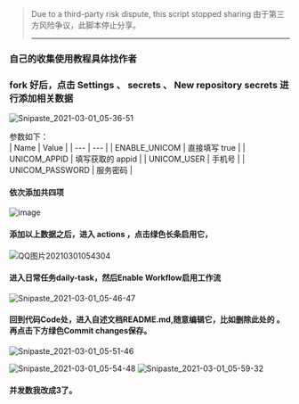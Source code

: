 > Due to a third-party risk dispute, this script stopped sharing
> 由于第三方风险争议，此脚本停止分享。
> ***
### 自己的收集使用教程具体找作者
 ### fork 好后，点击 Settings 、 secrets 、 New repository secrets 进行添加相关数据
 ![Snipaste_2021-03-01_05-36-51](https://user-images.githubusercontent.com/79479594/109432788-4182de00-7a50-11eb-9ebf-3da345f21e35.png)

 参数如下：  
|  Name | Value  |
|  --- | --- |
| ENABLE_UNICOM  | 直接填写 true |
| UNICOM_APPID  | 填写获取的 appid |
| UNICOM_USER  | 手机号 |
| UNICOM_PASSWORD  | 服务密码 |    
#### 依次添加共四项
![image](https://user-images.githubusercontent.com/79479594/109432827-6d05c880-7a50-11eb-8682-50405d7d66dd.png)

#### 添加以上数据之后，进入 actions ，点击绿色长条启用它，   
![QQ图片20210301054304](https://user-images.githubusercontent.com/79479594/109433119-1600f300-7a52-11eb-8ad2-0f7739d407c8.png)
  
#### 进入日常任务daily-task，然后Enable Workflow启用工作流  
![Snipaste_2021-03-01_05-46-47](https://user-images.githubusercontent.com/79479594/109433041-a428a980-7a51-11eb-8825-8f3e17813a53.png)

#### 回到代码Code处，进入自述文档README.md,随意编辑它，比如删除此处的    。再点击下方绿色Commit changes保存。
![Snipaste_2021-03-01_05-51-46](https://user-images.githubusercontent.com/79479594/109433473-ce7b6680-7a53-11eb-9a1a-c095ab45fcf5.png)
    
![Snipaste_2021-03-01_05-54-48](https://user-images.githubusercontent.com/79479594/109433247-bbb46200-7a52-11eb-91be-c48f28503c0f.png)
![Snipaste_2021-03-01_05-59-32](https://user-images.githubusercontent.com/79479594/109433404-7e9c9f80-7a53-11eb-91d5-73f2429e2409.png)

#### 并发数我改成3了。
